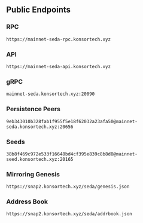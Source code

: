 ## Public Endpoints

### RPC
```
https://mainnet-seda-rpc.konsortech.xyz
```

### API
```
https://mainnet-seda-api.konsortech.xyz
```

### gRPC
```
mainnet-seda.konsortech.xyz:20090
```

### Persistence Peers
```
9eb343010b328fab1f955f5e18f62032a23afa50@mainnet-seda.konsortech.xyz:20656
```

### Seeds
```
38b8f469c972e533f16648bd4cf395e839c8b8d8@mainnet-seed.konsortech.xyz:20165
```

### Mirroring Genesis
```
https://snap2.konsortech.xyz/seda/genesis.json
```

### Address Book
```
https://snap2.konsortech.xyz/seda/addrbook.json
```
